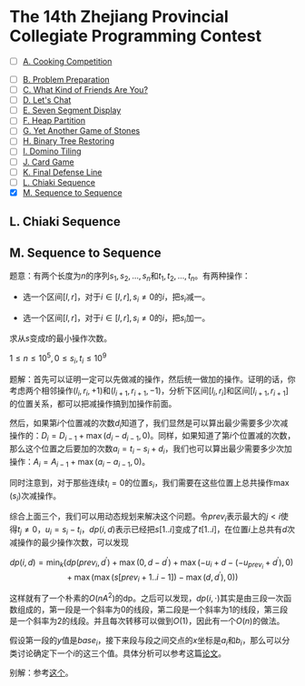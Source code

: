 # The 14th Zhejiang Provincial Collegiate Programming Contest

+ [ ] [A. Cooking Competition](https://zoj.pintia.cn/problem-sets/91827364500/problems/91827370085)
- [ ] [B. Problem Preparation](https://zoj.pintia.cn/problem-sets/91827364500/problems/91827370086)
- [ ] [C. What Kind of Friends Are You?](https://zoj.pintia.cn/problem-sets/91827364500/problems/91827370087)
- [ ] [D. Let's Chat](https://zoj.pintia.cn/problem-sets/91827364500/problems/91827370088)
- [ ] [E. Seven Segment Display](https://zoj.pintia.cn/problem-sets/91827364500/problems/91827370089)
- [ ] [F. Heap Partition](https://zoj.pintia.cn/problem-sets/91827364500/problems/91827370090)
- [ ] [G. Yet Another Game of Stones](https://zoj.pintia.cn/problem-sets/91827364500/problems/91827370091)
- [ ] [H. Binary Tree Restoring](https://zoj.pintia.cn/problem-sets/91827364500/problems/91827370092)
- [ ] [I. Domino Tiling](https://zoj.pintia.cn/problem-sets/91827364500/problems/91827370093)
- [ ] [J. Card Game](https://zoj.pintia.cn/problem-sets/91827364500/problems/91827370094)
- [ ] [K. Final Defense Line](https://zoj.pintia.cn/problem-sets/91827364500/problems/91827370095)
- [ ] [L. Chiaki Sequence](https://zoj.pintia.cn/problem-sets/91827364500/problems/91827370096)
- [x] [M. Sequence to Sequence](https://zoj.pintia.cn/problem-sets/91827364500/problems/91827370097)

## L. Chiaki Sequence

## M. Sequence to Sequence

题意：有两个长度为$n$的序列$s_1,s_2,\dots,s_n$和$t_1,t_2,\dots,t_n$。有两种操作：

+ 选一个区间$[l,r]$，对于$i \in [l,r], s_i \ne 0$的$i$，把$s_i$减一。

+ 选一个区间$[l,r]$，对于$i \in [l,r], s_i \ne 0$的$i$，把$s_i$加一。

求从$s$变成$t$的最小操作次数。

$1 \le n \le 10^5, 0 \le s_i, t_i \le 10^9$

题解：首先可以证明一定可以先做减的操作，然后统一做加的操作。证明的话，你考虑两个相邻操作$(l_i,r_i,+1)$和$(l_{i+1},r_{i+1},-1)$，分析下区间$[l_i,r_i]$和区间$[l_{i+1},r_{i+1}]$的位置关系，都可以把减操作搞到加操作前面。

然后，如果第$i$个位置减的次数$d_i$知道了，我们显然是可以算出最少需要多少次减操作的：$D_i=D_{i-1}+\max(d_i-d_{i-1},0)$。同样，如果知道了第$i$个位置减的次数，那么这个位置之后要加的次数$a_i=t_i-s_i+d_i$，我们也可以算出最少需要多少次加操作：$A_i=A_{i-1}+\max(a_i-a_{i-1},0)$。

同时注意到，对于那些连续$t_i=0$的位置$s_i$，我们需要在这些位置上总共操作$\max(s_i)$次减操作。

综合上面三个，我们可以用动态规划来解决这个问题。令$prev_i$表示最大的$j < i$使得$t_j \ne 0$，$u_i=s_i-t_i$，$dp(i,d)$表示已经把$s[1..i]$变成了$t[1..i]$，在位置$i$上总共有$d$次减操作的最少操作次数，可以发现

$$
dp(i,d)=\min_{k}(dp(prev_i,d^\prime)+\max(0,d-d^\prime)+\max(-u_i+d-(-u_{prev_i}+d^\prime), 0) + \max(\max(s[prev_i+1..i-1])-\max(d,d^\prime), 0))
$$

这样就有了一个朴素的$O(n A^2)$的dp。之后可以发现，$dp(i,\cdot)$其实是由三段一次函数组成的，第一段是一个斜率为$0$的线段，第二段是一个斜率为$1$的线段，第三段是一个斜率为$2$的线段。并且每次转移可以做到$O(1)$，因此有一个$O(n)$的做法。

假设第一段的$y$值是$base_i$，接下来段与段之间交点的$x$坐标是$a_i$和$b_i$，那么可以分类讨论确定下一个$i$的这三个值。具体分析可以参考这篇[论文](https://drops.dagstuhl.de/opus/volltexte/2016/6078/pdf/LIPIcs-CPM-2016-16.pdf)。

别解：参考[这个](https://icpc.camp/new-meta/2017/04/29%20%e6%b5%99%e6%b1%9f%e7%9c%81%e8%b5%9b2017)。
